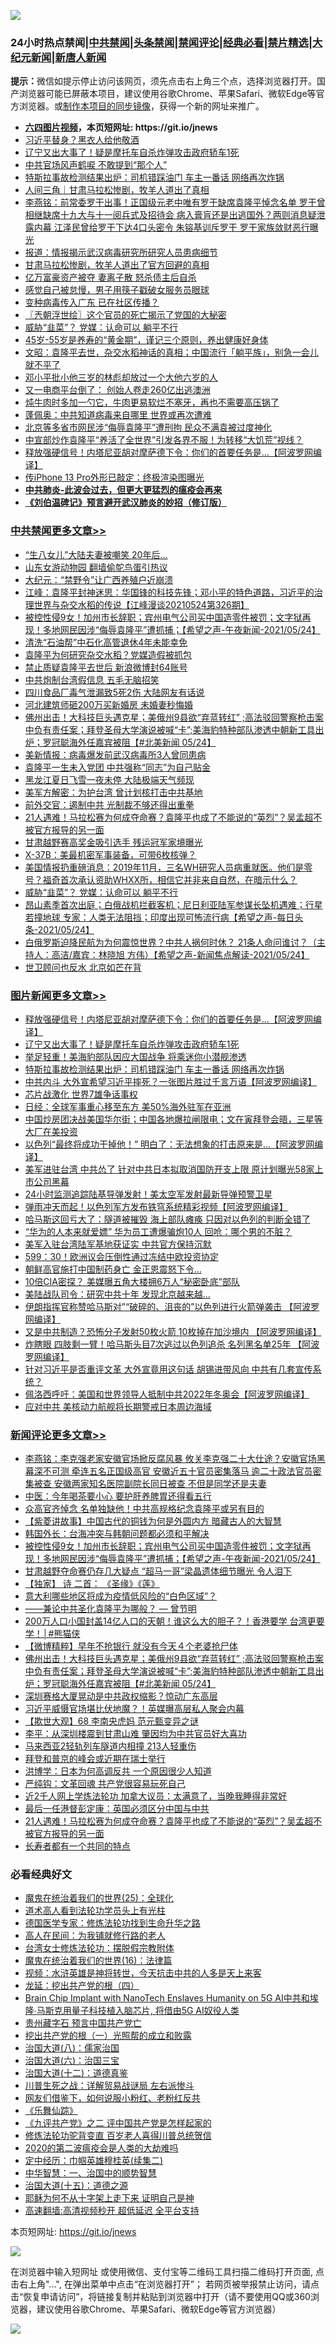![](https://raw.githubusercontent.com/fqnews/bnews/master/64photo/fqnews-qr.jpg)

<div id="tt">
<h3>24小时热点禁闻|<a href="#%E4%B8%AD%E5%85%B1%E7%A6%81%E9%97%BB%E6%9B%B4%E5%A4%9A%E6%96%87%E7%AB%A0">中共禁闻</a>|<a href="#%E5%9B%BE%E7%89%87%E6%96%B0%E9%97%BB%E6%9B%B4%E5%A4%9A%E6%96%87%E7%AB%A0">头条禁闻</a>|<a href="#%E6%96%B0%E9%97%BB%E8%AF%84%E8%AE%BA%E6%9B%B4%E5%A4%9A%E6%96%87%E7%AB%A0">禁闻评论|<a href="#%E5%BF%85%E7%9C%8B%E7%BB%8F%E5%85%B8%E5%A5%BD%E6%96%87">经典必看|<a href="/video.md#%E7%A6%81%E7%89%87%E7%B2%BE%E9%80%89">禁片精选</a>|<a href="https://github.com/fqnews/djy/blob/master/gb/nf1351518.md#1">大纪元新闻</a>|<a href="https://github.com/fqnews/ntdtv/blob/master/gb/prog204.md#1">新唐人新闻</a></h3>
<div><b>提示：</b>微信如提示停止访问该网页，须先点击右上角三个点，选择浏览器打开。国产浏览器可能已屏蔽本项目，建议使用谷歌Chrome、苹果Safari、微软Edge等官方浏览器。或<a href="https://github.com/fqnews/bnews/blob/master/%E5%88%B6%E4%BD%9Cgit%E7%A6%81%E9%97%BB%E9%95%9C%E5%83%8F.md">制作本项目的同步镜像</a>，获得一个新的网址来推广。</div>
<ul>
<li><b><a href="http://d1.bdrive.tk/64.mp4" target="_blank">六四图片视频</a>，本页短网址: https://git.io/jnews</b></li>
<li><a href="/cbnews/20210524/1552897.md">习近平替身？黑衣人给他敬酒</a></li>
<li><a href="/topimagenews/20210525/1553122.md">辽宁又出大事了！疑是摩托车自杀炸弹攻击政府轿车1死</a></li>
<li><a href="/cnnews/20210524/1552942.md">中共官场风声鹤唳 不敢提到“那个人”</a></li>
<li><a href="/topimagenews/20210524/1552783.md">特斯拉事故检测结果出炉：司机错踩油门 车主一番话 网络再次炸锅</a></li>
<li><a href="/baitai/20210524/1552851.md">人间三角｜甘肃马拉松惨剧，牧羊人道出了真相</a></li>
<li><a href="/comments/20210524/1552883.md">李燕铭：前常委罗干出事！正国级元老中唯有罗干缺席袁隆平悼念名单 罗干曾相继缺席十九大与十一阅兵式及招待会 病入膏肓还是出逃国外？两则消息疑泄露内幕 江泽民曾给罗干下达4口头密令 朱镕基训斥罗干 罗干家族敛财恶行曝光</a></li>
<li><a href="/headline/20210524/1552837.md">报道：情报揭示武汉病毒研究所研究人员患病细节</a></li>
<li><a href="/cbnews/20210525/1553134.md">甘肃马拉松惨剧，牧羊人道出了官方回避的真相</a></li>
<li><a href="/cbnews/20210525/1553133.md">亿万富豪资产被夺 妻离子散 怒杀债主后自杀</a></li>
<li><a href="/cnnews/20210524/1552842.md">感觉自己被怠慢，男子用筷子戳破女服务员眼球</a></li>
<li><a href="/cnnews/20210525/1553101.md">变种病毒传入广东 已在社区传播？</a></li>
<li><a href="/ssgc/20210525/1553120.md">〖兲朝浮世绘〗这个官员的死亡揭示了党国的大秘密</a></li>
<li><a href="/cbnews/20210525/1553196.md">威胁“韭菜”？ 党媒：认命可以 躺平不行</a></li>
<li><a href="/health/20210524/1552748.md">45岁-55岁是养寿的“黄金期”，谨记三个原则，养出健康好身体</a></li>
<li><a href="/cbnews/20210525/1553178.md">文昭：袁隆平去世，杂交水稻神话的真相；中国流行「躺平族」，别急一会儿就不平了</a></li>
<li><a href="/comments/20210524/1552848.md">邓小平批小他三岁的林彪却放过一个大他六岁的人</a></li>
<li><a href="/cnnews/20210525/1553325.md">又一电商平台倒了： 创始人卷走260亿出逃澳洲</a></li>
<li><a href="/lifebaike/20210524/1552755.md">炖牛肉时多加一勺它，牛肉更易软烂不塞牙，再也不需要高压锅了</a></li>
<li><a href="/comments/20210525/1553157.md">蓬佩奥：中共知道病毒来自哪里 世界或再次遭难</a></li>
<li><a href="/headline/20210524/1552860.md">北京等多省市网民涉“侮辱袁隆平”遭刑拘 民众不满袁被过度神化</a></li>
<li><a href="/bannedvideo/20210524/1552903.md">中宣部炒作袁隆平“养活了全世界”引发各界不服！为转移“大饥荒”视线？</a></li>
<li><a href="/topimagenews/20210525/1553330.md">释放强硬信号！内塔尼亚胡对摩萨德下令：你们的首要任务是…【阿波罗网编译】</a></li>
<li><a href="/cnnews/20210525/1553222.md">传iPhone 13 Pro外形已敲定：终极渲染图曝光</a></li>
<li><b><a href="/comments/20200211/1275071.md" target="_blank">中共肺炎-此波会过去，但更大更猛烈的瘟疫会再来</a></b></li>
<li><b><a href="/comments/20200207/1272816.md" target="_blank">《刘伯温碑记》预言避开武汉肺炎的妙招（修订版）</a></b></li>
</ul>
</div>

<div class="catlist">
<h3><a href="/cbnews/" target="_blank">中共禁闻</a><span><a href="/cbnews/" target="_blank" rel="nofollow">更多文章>></a></span></h3>
<ul>
<li><a href="/cbnews/20210525/1553402.md" target="_blank">“生八女儿”大陆夫妻被嘲笑 20年后…</a></li>
<li><a href="/cbnews/20210525/1553390.md" target="_blank">山东女游动物园 翻墙偷鸵鸟蛋引热议</a></li>
<li><a href="/cbnews/20210525/1553383.md" target="_blank">大纪元：“禁野令”让广西养殖户近崩溃</a></li>
<li><a href="/cbnews/20210525/1553381.md" target="_blank">江峰：袁隆平封神迷思：华国锋的科技先锋；邓小平的特色道路，习近平的治理世界与杂交水稻的传说【江峰漫谈20210524第326期】</a></li>
<li><a href="/comments/20210525/1553376.md" target="_blank">被控性侵9女！加州市长辞职；宾州电气公司买中国造零件被罚；文字狱再现！多地网民因涉“侮辱袁隆平”遭抓捕；【希望之声-午夜新闻-2021/05/24】</a></li>
<li><a href="/cbnews/20210525/1553370.md" target="_blank">清洗“石油帮”中石化高管退休4年未能幸免</a></li>
<li><a href="/cbnews/20210525/1553349.md" target="_blank">袁隆平为何研究杂交水稻？党媒造假被抓包</a></li>
<li><a href="/cbnews/20210525/1553331.md" target="_blank">禁止质疑袁隆平去世后 新浪微博封64账号</a></li>
<li><a href="/cbnews/20210525/1553320.md" target="_blank">中共炮制台湾假信息 五毛无脑招笑</a></li>
<li><a href="/cbnews/20210525/1553319.md" target="_blank">四川食品厂毒气泄漏致5死2伤 大陆网友有话说</a></li>
<li><a href="/cbnews/20210525/1553318.md" target="_blank">河北建筑师砸200万买新婚房 未婚妻秒悔婚</a></li>
<li><a href="/comments/20210525/1553314.md" target="_blank">佛州出击！大科技巨头遇克星；美俄州9县欲“弃蓝转红” ;高法驳回警察枪击案中负有责任案；拜登圣母大学演说被喊“卡”;美海豹特种部队渗透中朝新工具出炉；罗冠聪海外任嘉宾被阻【#北美新闻  05/24】</a></li>
<li><a href="/cbnews/20210525/1553298.md" target="_blank">美新情报：病毒爆发前武汉病毒所3人曾同患病</a></li>
<li><a href="/cbnews/20210525/1553297.md" target="_blank">袁隆平一生未入党团 中共强称“同志”为自己贴金</a></li>
<li><a href="/cbnews/20210525/1553296.md" target="_blank">黑龙江夏日飞雪一夜未停 大陆极端天气频现</a></li>
<li><a href="/cbnews/20210525/1553235.md" target="_blank">美军方解密：为护台湾 曾计划核打击中共基地</a></li>
<li><a href="/cbnews/20210525/1553234.md" target="_blank">前外交官：遏制中共 光制裁不够还得出重拳</a></li>
<li><a href="/comments/20210525/1553233.md" target="_blank">21人遇难！马拉松赛为何成夺命赛？袁隆平也成了不能说的“英烈”？吴孟超不被官方报导的另一面</a></li>
<li><a href="/cbnews/20210525/1553232.md" target="_blank">甘肃越野赛高奖金吸引选手 残运冠军家境曝光</a></li>
<li><a href="/cbnews/20210525/1553213.md" target="_blank">X-37B：美最机密军事装备，可带6枚核弹？</a></li>
<li><a href="/comments/20210525/1553212.md" target="_blank">美国情报扔重磅消息：2019年11月，三名WH研究人员病重就医。他们是零号？福奇首次承认资助WHXX所，相信它并非来自自然，在暗示什么？</a></li>
<li><a href="/cbnews/20210525/1553196.md" target="_blank">威胁“韭菜”？ 党媒：认命可以 躺平不行</a></li>
<li><a href="/comments/20210525/1553183.md" target="_blank">昂山素季首次出庭；白俄战机拦截客机；尼日利亚陆军参谋长坠机遇难；行星若撞地球 专家：人类无法阻挡；印度出现可怖流行病【希望之声-每日头条-2021/05/24】</a></li>
<li><a href="/comments/20210525/1553182.md" target="_blank">白俄罗斯迫降民航为为何震惊世界？中共人祸何时休？ 21条人命问谁讨？（主持人：高洁/嘉宾：林晓旭 方伟）【希望之声-新闻焦点解读-2021/05/24】</a></li>
<li><a href="/cbnews/20210525/1553181.md" target="_blank">世卫顾问也反水 北京如芒在背</a></li>

</ul>
</div>
<div class="catlist">
<h3><a href="/topimagenews/" target="_blank">图片新闻</a><span><a href="/topimagenews/" target="_blank" rel="nofollow">更多文章>></a></span></h3>
<ul>
<li><a href="/topimagenews/20210525/1553330.md" target="_blank">释放强硬信号！内塔尼亚胡对摩萨德下令：你们的首要任务是…【阿波罗网编译】</a></li>
<li><a href="/topimagenews/20210525/1553122.md" target="_blank">辽宁又出大事了！疑是摩托车自杀炸弹攻击政府轿车1死</a></li>
<li><a href="/topimagenews/20210524/1552810.md" target="_blank">举足轻重！美海豹部队因应大国战争 将乘迷你小潜舰渗透</a></li>
<li><a href="/topimagenews/20210524/1552783.md" target="_blank">特斯拉事故检测结果出炉：司机错踩油门 车主一番话 网络再次炸锅</a></li>
<li><a href="/topimagenews/20210524/1552691.md" target="_blank">中共内斗 大外宣希望习近平摔死？一张图片胜过千言万语【阿波罗网编译】</a></li>
<li><a href="/topimagenews/20210524/1552507.md" target="_blank">芯片战激化 世界7雄争话事权</a></li>
<li><a href="/topimagenews/20210524/1552502.md" target="_blank">日经：全球军事重心移至东方 美50%海外驻军在亚洲</a></li>
<li><a href="/topimagenews/20210522/1551799.md" target="_blank">中国炒房团决战美国华尔街；中国各地爆拉闸限电；文在寅拜登会晤，三星等大厂在美投资</a></li>
<li><a href="/topimagenews/20210522/1551696.md" target="_blank">以色列“最终将成功干掉他！” 明白了：无法想象的打击原来是&#8230;【阿波罗网编译】</a></li>
<li><a href="/topimagenews/20210521/1551152.md" target="_blank">美军进驻台湾 中共怂了 针对中共日本拟取消国防开支上限 原计划曝光58家上市公司黑幕</a></li>
<li><a href="/topimagenews/20210521/1551038.md" target="_blank">24小时监测追踪陆基导弹发射！美太空军发射最新导弹预警卫星</a></li>
<li><a href="/topimagenews/20210521/1550979.md" target="_blank">弹雨冲天而起！以色列军方发布铁穹系统精彩视频【阿波罗网编译】</a></li>
<li><a href="/topimagenews/20210521/1550881.md" target="_blank">哈马斯这回亏大了：隧道被摧毁 海上部队瘫痪 只因对以色列的判断全错了</a></li>
<li><a href="/topimagenews/20210521/1550880.md" target="_blank">“华为的人本来就爱嫖” 华为员工遭爆骗炮10人 回呛：哪个男的不脏？</a></li>
<li><a href="/topimagenews/20210521/1550688.md" target="_blank">美军入驻台湾陆军基地获证实 中共官方保持沉默</a></li>
<li><a href="/topimagenews/20210521/1550640.md" target="_blank">599：30！欧洲议会压倒性通过冻结中欧投资协定</a></li>
<li><a href="/topimagenews/20210520/1550584.md" target="_blank">朝鲜高官施打中国制药身亡 金正恩震怒下令…</a></li>
<li><a href="/topimagenews/20210520/1550302.md" target="_blank">10倍CIA密探？ 美媒曝五角大楼拥6万人“秘密卧底”部队</a></li>
<li><a href="/topimagenews/20210520/1550301.md" target="_blank">美陆战队司令：研究中共十年 发现北京越来越…</a></li>
<li><a href="/topimagenews/20210520/1550150.md" target="_blank">伊朗指挥官称赞哈马斯对”“破碎的、沮丧的”以色列进行火箭弹袭击 【阿波罗网编译】</a></li>
<li><a href="/topimagenews/20210519/1549605.md" target="_blank">又是中共制造？恐怖分子发射50枚火箭 10枚掉在加沙境内 【阿波罗网编译】</a></li>
<li><a href="/topimagenews/20210519/1549591.md" target="_blank">炸瞎眼 四肢剩一臂！哈马斯头目7次逃过以色列追杀 名列黑名单25年 【阿波罗网编译】</a></li>
<li><a href="/topimagenews/20210519/1549524.md" target="_blank">针对习近平是否重评文革 大外宣竟用这句话 胡锡进带风向 中共有几套宣传系统？</a></li>
<li><a href="/topimagenews/20210519/1549350.md" target="_blank">佩洛西呼吁：美国和世界领导人抵制中共2022年冬奥会【阿波罗网编译】</a></li>
<li><a href="/topimagenews/20210519/1549228.md" target="_blank">应对中共 美核动力航舰将长期警戒日本周边海域</a></li>

</ul>
</div>
<div class="catlist">
<h3><a href="/comments/" target="_blank">新闻评论</a><span><a href="/comments/" target="_blank" rel="nofollow">更多文章>></a></span></h3>
<ul>
<li><a href="/comments/20210525/1553399.md" target="_blank">李燕铭：李克强老家安徽官场掀反腐风暴 攸关李克强二十大仕途？安徽官场黑幕深不可测 牵连五名正国级高官 安徽近五十官员密集落马 逾二十政法官员密集被查 安徽两家知名医院副院长同日被查 不但是同学还是夫妻</a></li>
<li><a href="/comments/20210525/1553396.md" target="_blank">中医：今年喝茶要小心 要护肝养脾胃还得看五行</a></li>
<li><a href="/comments/20210525/1553395.md" target="_blank">众高官齐悼念 名单独缺他！中共高规格纪念袁隆平或另有目的</a></li>
<li><a href="/comments/20210525/1553394.md" target="_blank">【紫菱讲故事】中国古代的铜钱为何是外圆内方 暗藏古人的大智慧</a></li>
<li><a href="/comments/20210525/1553388.md" target="_blank">韩国外长：台海冲突与韩朝问题都必须和平解决</a></li>
<li><a href="/comments/20210525/1553376.md" target="_blank">被控性侵9女！加州市长辞职；宾州电气公司买中国造零件被罚；文字狱再现！多地网民因涉“侮辱袁隆平”遭抓捕；【希望之声-午夜新闻-2021/05/24】</a></li>
<li><a href="/comments/20210525/1553375.md" target="_blank">甘肃越野夺命赛仍存几大疑点 “超马一哥”梁晶遗体细节曝光 令人泪下</a></li>
<li><a href="/comments/20210525/1553374.md" target="_blank">【独家】 诗 二首： 《圣缘》《莲》</a></li>
<li><a href="/comments/20210525/1553360.md" target="_blank">意大利哪些地区将成为疫情低风险的“白色区域”？</a></li>
<li><a href="/comments/20210525/1553186.md" target="_blank">——兼论中共圣化袁隆平为哪般？ — 曾节明</a></li>
<li><a href="/comments/20210525/1553354.md" target="_blank">200万人口小国封盖14亿人口的天朝！谁这么大的胆子？！香港要学 台湾更要学！│#熊猫侠</a></li>
<li><a href="/comments/20210525/1553323.md" target="_blank">【微博精粹】早年不抢银行 就没有今天４个老婆抢尸体</a></li>
<li><a href="/comments/20210525/1553314.md" target="_blank">佛州出击！大科技巨头遇克星；美俄州9县欲“弃蓝转红” ;高法驳回警察枪击案中负有责任案；拜登圣母大学演说被喊“卡”;美海豹特种部队渗透中朝新工具出炉；罗冠聪海外任嘉宾被阻【#北美新闻  05/24】</a></li>
<li><a href="/comments/20210525/1553309.md" target="_blank">深圳赛格大厦晃动是中共政权缩影？惊动广东高层</a></li>
<li><a href="/comments/20210525/1553293.md" target="_blank">习近平威慑官场堪比伏地魔？！英媒曝高层私人聚会内幕</a></li>
<li><a href="/comments/20210525/1553280.md" target="_blank">【欺世大观】68 李南央虎妈 范元甄变异之谜</a></li>
<li><a href="/comments/20210525/1553279.md" target="_blank">李平：从深圳楼震到甘肃山难 肇因均为中共官员好大喜功</a></li>
<li><a href="/comments/20210525/1553257.md" target="_blank">马来西亚2轻轨列车隧道内相撞 213人轻重伤</a></li>
<li><a href="/comments/20210525/1553256.md" target="_blank">拜登和普京的峰会或近期在瑞士举行</a></li>
<li><a href="/comments/20210525/1553247.md" target="_blank">洪博学：日本为何高调反共 一个原因很少人知道</a></li>
<li><a href="/comments/20210525/1553246.md" target="_blank">严纯钩：文革回魂 共产党很容易玩死自己</a></li>
<li><a href="/comments/20210525/1553237.md" target="_blank">近2千人网上学炼法轮功 加拿大议员：太满意了，当晚我睡得非常好</a></li>
<li><a href="/comments/20210525/1553236.md" target="_blank">最后一任港督彭定康：英国必须区分中国与中共</a></li>
<li><a href="/comments/20210525/1553233.md" target="_blank">21人遇难！马拉松赛为何成夺命赛？袁隆平也成了不能说的“英烈”？吴孟超不被官方报导的另一面</a></li>
<li><a href="/comments/20210525/1553228.md" target="_blank">长寿者都有一个共同的特点</a></li>

</ul>
</div>

<div class="catlist">
<h3>必看经典好文</h3>
<ul>
<li><a href="/comments/20181017/1014654.md" target="_blank">魔鬼在统治着我们的世界(25)：全球化</a></li>
<li><a href="/comments/20200227/1284657.md" target="_blank">道术高人看到法轮功学员头上有光柱</a></li>
<li><a href="/comments/20200607/783186.md" target="_blank">德国医学专家：修炼法轮功找到生命升华之路</a></li>
<li><a href="/tculture/20121023/72121.md" target="_blank">高人在民间：为我铺就修行路的老人</a></li>
<li><a href="/cbnews/20200610/1342772.md" target="_blank">台湾女士修炼法轮功：摆脱假宗教附体</a></li>
<li><a href="/topimagenews/20180615/958090.md" target="_blank">魔鬼在统治着我们的世界(16)：法律篇</a></li>
<li><a href="/comments/20200623/1273653.md" target="_blank">视频：水浒英雄是神将转世，今天抗击中共的人多是天上来客</a></li>
<li><a href="/comments/20200930/1405812.md" target="_blank">龙延：挖出共产党的根（四）</a></li>
<li><a href="/comments/20200901/1451956.md" target="_blank">Brain Chip Implant with NanoTech Enslaves Humanity on 5G AI中共和埃隆∙马斯克用量子科技植入脑芯片, 将借由5G AI奴役人类</a></li>
<li><a href="/comments/20210226/1494382.md" target="_blank">贵州藏字石 预言中国共产党亡</a></li>
<li><a href="/comments/20200629/1352460.md" target="_blank">挖出共产党的根（一）光照帮的成立和败露</a></li>
<li><a href="/cbnews/20190424/914482.md" target="_blank">治国大道(八)：儒家治国</a></li>
<li><a href="/cbnews/20180312/913459.md" target="_blank">治国大道(六)：治国三宝</a></li>
<li><a href="/cbnews/20180318/916241.md" target="_blank">治国大道(十二)：道德真鉴</a></li>
<li><a href="/comments/20200908/1392745.md" target="_blank">川普生死之战：详解贸易战谜局 左右派惨斗</a></li>
<li><a href="/comments/20200712/1359630.md" target="_blank">网友们借鉴下，如何说服小粉红、老粉红反共</a></li>
<li><a href="/comments/20200527/783191.md" target="_blank">《乐舞仙踪》</a></li>
<li><a href="/bookonline/20131116/201055.md" target="_blank">《九评共产党》之二 评中国共产党是怎样起家的</a></li>
<li><a href="/comments/20210312/1502969.md" target="_blank">修炼法轮功驼背变直 百岁老人喜得川普总统贺信</a></li>
<li><a href="/comments/20200712/1359432.md" target="_blank">2020的第二波瘟疫会是人类的大劫难吗</a></li>
<li><a href="/tculture/20161102/608445.md" target="_blank">定中经历：巾帼英雄穆桂英(续集二)</a></li>
<li><a href="/comments/20200605/1340202.md" target="_blank">中华智慧：一、治国中的顺势智慧</a></li>
<li><a href="/topimagenews/20180322/917868.md" target="_blank">治国大道(十五)：道德之源</a></li>
<li><a href="/ccpdope/20190803/1168965.md" target="_blank">耶稣为何不从十字架上走下来 证明自己是神</a></li>
<li><a href="/comments/20210202/1479954.md" target="_blank">高速翻墙:高清视频秒开 超低延迟 全平台支持</a></li>

</ul>
</div>

本页短网址: https://git.io/jnews

![](https://raw.githubusercontent.com/fqnews/bnews/master/64photo/fqnews-qr.jpg)

在浏览器中输入短网址 或使用微信、支付宝等二维码工具扫描二维码打开页面, 点击右上角"...", 在弹出菜单中点击“在浏览器打开”； 若网页被举报禁止访问，请点击“恢复申请访问”，将链接复制并粘贴到浏览器中打开（请不要使用QQ或360浏览器，建议使用谷歌Chrome、苹果Safari、微软Edge等官方浏览器）

![](https://raw.githubusercontent.com/fqnews/bnews/master/64photo/wx.jpg)